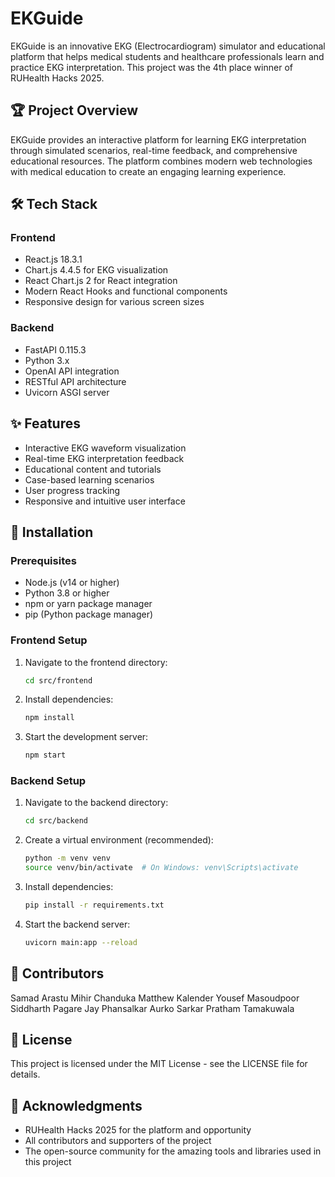 # EKGuide

EKGuide is an innovative EKG (Electrocardiogram) simulator and educational platform that helps medical students and healthcare professionals learn and practice EKG interpretation. This project was the 4th place winner of RUHealth Hacks 2025.

## 🏆 Project Overview

EKGuide provides an interactive platform for learning EKG interpretation through simulated scenarios, real-time feedback, and comprehensive educational resources. The platform combines modern web technologies with medical education to create an engaging learning experience.

## 🛠️ Tech Stack

### Frontend
- React.js 18.3.1
- Chart.js 4.4.5 for EKG visualization
- React Chart.js 2 for React integration
- Modern React Hooks and functional components
- Responsive design for various screen sizes

### Backend
- FastAPI 0.115.3
- Python 3.x
- OpenAI API integration
- RESTful API architecture
- Uvicorn ASGI server

## ✨ Features

- Interactive EKG waveform visualization
- Real-time EKG interpretation feedback
- Educational content and tutorials
- Case-based learning scenarios
- User progress tracking
- Responsive and intuitive user interface

## 🚀 Installation

### Prerequisites
- Node.js (v14 or higher)
- Python 3.8 or higher
- npm or yarn package manager
- pip (Python package manager)

### Frontend Setup
1. Navigate to the frontend directory:
   ```bash
   cd src/frontend
   ```

2. Install dependencies:
   ```bash
   npm install
   ```

3. Start the development server:
   ```bash
   npm start
   ```

### Backend Setup
1. Navigate to the backend directory:
   ```bash
   cd src/backend
   ```

2. Create a virtual environment (recommended):
   ```bash
   python -m venv venv
   source venv/bin/activate  # On Windows: venv\Scripts\activate
   ```

3. Install dependencies:
   ```bash
   pip install -r requirements.txt
   ```

4. Start the backend server:
   ```bash
   uvicorn main:app --reload
   ```

## 👥 Contributors
Samad Arastu
Mihir Chanduka
Matthew Kalender
Yousef Masoudpoor
Siddharth Pagare
Jay Phansalkar
Aurko Sarkar
Pratham Tamakuwala


## 📝 License

This project is licensed under the MIT License - see the LICENSE file for details.

## 🙏 Acknowledgments

- RUHealth Hacks 2025 for the platform and opportunity
- All contributors and supporters of the project
- The open-source community for the amazing tools and libraries used in this project
